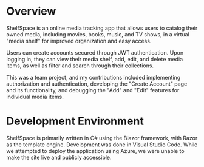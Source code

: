 # Overview

ShelfSpace is an online media tracking app that allows users to catalog their owned media, including movies, books, music, and TV shows, in a virtual "media shelf" for improved organization and easy access.

Users can create accounts secured through JWT authentication. Upon logging in, they can view their media shelf, add, edit, and delete media items, as well as filter and search through their collections.

This was a team project, and my contributions included implementing authorization and authentication, developing the "Create Account" page and its functionality, and debugging the "Add" and "Edit" features for individual media items.

# Development Environment

ShelfSpace is primarily written in C# using the Blazor framework, with Razor as the template engine. Development was done in Visual Studio Code. While we attempted to deploy the application using Azure, we were unable to make the site live and publicly accessible.
